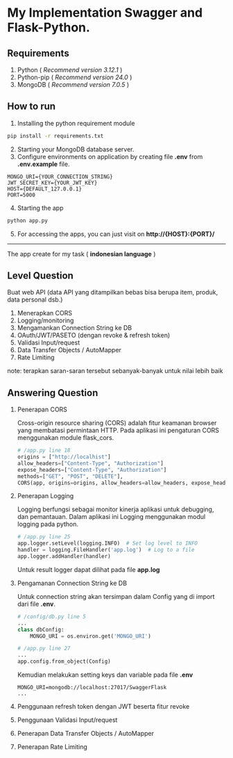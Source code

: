# My Implementation Swagger and Flask-Python.

## Requirements
1. Python ( *Recommend version 3.12.1* )
2. Python-pip ( *Recommend version 24.0* )
3. MongoDB ( *Recommend version 7.0.5* )

## How to run
1. Installing the python requirement module
```bash
pip install -r requirements.txt
``` 
2. Starting your MongoDB database server. 
3. Configure environments on application by creating file **.env** from **.env.example** file.
```.env
MONGO_URI={YOUR_CONNECTION_STRING}
JWT_SECRET_KEY={YOUR_JWT_KEY}
HOST={DEFAULT_127.0.0.1}
PORT=5000
```
4. Starting the app
```bash
python app.py
```
5. For accessing the apps, you can just visit on **http://{HOST}:{PORT}/**
---
The app create for my task ( **indonesian language** )
## Level Question
Buat web API (data API yang ditampilkan bebas bisa berupa item, produk, data personal dsb.)
1. Menerapkan CORS
2. Logging/monitoring
3. Mengamankan Connection String ke DB
4. OAuth/JWT/PASETO (dengan revoke & refresh token)
5. Validasi Input/request
6. Data Transfer Objects / AutoMapper
7. Rate Limiting

note: terapkan saran-saran tersebut sebanyak-banyak untuk nilai lebih baik

## Answering Question
1. Penerapan CORS

    Cross-origin resource sharing (CORS) adalah fitur keamanan browser yang membatasi permintaan HTTP. Pada aplikasi ini pengaturan CORS menggunakan module flask_cors.
    ```python
    # /app.py line 18
    origins = ["http://localhist"]
    allow_headers=["Content-Type", "Authorization"]
    expose_headers=["Content-Type", "Authorization"]
    methods=["GET", "POST", "DELETE"],
    CORS(app, origins=origins, allow_headers=allow_headers, expose_headers=expose_headers, methods=methods)
    ```
2. Penerapan Logging

    Logging berfungsi sebagai monitor kinerja aplikasi  untuk debugging, dan pemantauan. Dalam aplikasi ini Logging menggunakan modul logging pada python. 
    ```python
    # /app.py line 25
    app.logger.setLevel(logging.INFO)  # Set log level to INFO
    handler = logging.FileHandler('app.log')  # Log to a file
    app.logger.addHandler(handler)
    ```
    Untuk result logger dapat dilihat pada file **app.log**

3. Pengamanan Connection String ke DB

    Untuk connection string akan tersimpan dalam Config yang di import dari file **.env**.
    ```python
    # /config/db.py line 5
    ...
    class dbConfig:
        MONGO_URI = os.environ.get('MONGO_URI')

    # /app.py line 27
    ...
    app.config.from_object(Config)
    ```
    Kemudian melakukan setting keys dan variable pada file **.env**
    ```.env
    MONGO_URI=mongodb://localhost:27017/SwaggerFlask
    ...
    ```
4. Penggunaan refresh token dengan JWT beserta fitur revoke
5. Penggunaan Validasi Input/request
6. Penerapan Data Transfer Objects / AutoMapper
7. Penerapan Rate Limiting